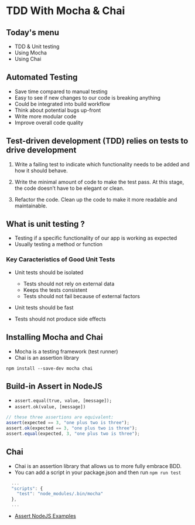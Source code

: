 # TDD With Mocha & Chai

## Today's menu

- TDD & Unit testing
- Using Mocha
- Using Chai

## Automated Testing

- Save time compared to manual testing
- Easy to see if new changes to our code is breaking anything
- Could be integrated into build workflow
- Think about potential bugs up-front
- Write more modular code
- Improve overall code quality

## Test-driven development (TDD) relies on tests to drive development

1. Write a failing test to indicate which functionality needs to be added and how it should behave.

2. Write the minimal amount of code to make the test pass. At this stage, the code doesn’t have to be elegant or clean.

3. Refactor the code. Clean up the code to make it more readable and maintainable.

## What is unit testing ?

- Testing if a specific functionality of our app is working as expected
- Usually testing a method or function

### Key Caracteristics of Good Unit Tests

- Unit tests should be isolated

  - Tests should not rely on external data
  - Keeps the tests consistent
  - Tests should not fail because of external factors

- Unit tests should be fast

- Tests should not produce side effects

## Installing Mocha and Chai

- Mocha is a testing framework (test runner)
- Chai is an assertion library

`npm install --save-dev mocha chai`

## Build-in Assert in NodeJS

- `assert.equal(true, value, [message]);`
- `assert.ok(value, [message])`

```js
// these three assertions are equivalent:
assert(expected == 3, "one plus two is three");
assert.ok(expected == 3, "one plus two is three");
assert.equal(expected, 3, "one plus two is three");
```

## Chai

- Chai is an assertion library that allows us to more fully embrace BDD.
- You can add a script in your package.json and then run `npm run test`

```js
  ...
  "scripts": {
    "test": "node_modules/.bin/mocha"
  },
  ...
```

- [Assert NodeJS Examples](https://nelsonic.gitbooks.io/node-js-by-example/content/core/assert/README.html)

